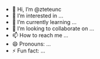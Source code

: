 - 👋 Hi, I’m @zteteunc
- 👀 I’m interested in ...
- 🌱 I’m currently learning ...
- 💞️ I’m looking to collaborate on ...
- 📫 How to reach me ...
- 😄 Pronouns: ...
- ⚡ Fun fact: ...

<!---
zteteunc/zteteunc is a ✨ special ✨ repository because its `README.md` (this file) appears on your GitHub profile.
You can click the Preview link to take a look at your changes.
--->

